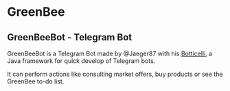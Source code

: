# GreenBee

## GreenBeeBot - Telegram Bot

GreenBeeBot is a Telegram Bot made by @Jaeger87 with his [Botticelli](https://github.com/Jaeger87/Botticelli), a Java framework for quick develop of Telegram bots.

It can perform actions like consulting market offers, buy products or see the GreenBee to-do list.